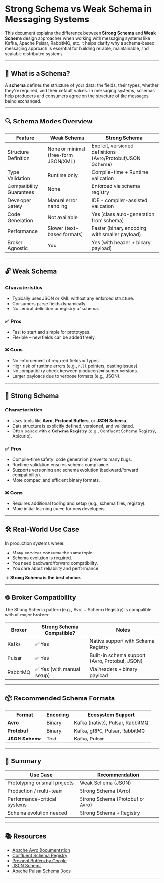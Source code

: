 # Strong Schema vs Weak Schema in Messaging Systems

This document explains the difference between **Strong Schema** and **Weak Schema** design approaches when working with messaging systems like Kafka, Apache Pulsar, RabbitMQ, etc. It helps clarify why a schema-based messaging approach is essential for building reliable, maintainable, and scalable distributed systems.

---

## 🧩 What is a Schema?

A **schema** defines the structure of your data: the fields, their types, whether they're required, and their default values. In messaging systems, schemas help producers and consumers agree on the structure of the messages being exchanged.

---

## 🔍 Schema Modes Overview

| Feature                     | **Weak Schema**                             | **Strong Schema**                                     |
|----------------------------|---------------------------------------------|--------------------------------------------------------|
| Structure Definition        | None or minimal (free-form JSON/XML)        | Explicit, versioned definitions (Avro/Protobuf/JSON Schema) |
| Type Validation             | Runtime only                                 | Compile-time + Runtime validation                      |
| Compatibility Guarantees    | None                                         | Enforced via schema registry                          |
| Developer Safety            | Manual error handling                        | IDE + compiler-assisted validation                     |
| Code Generation             | Not available                                | Yes (class auto-generation from schema)               |
| Performance                 | Slower (text-based formats)                 | Faster (binary encoding with smaller payload)          |
| Broker Agnostic             | Yes                                          | Yes (with header + binary payload)                     |

---

## 🔓 Weak Schema

### Characteristics
- Typically uses JSON or XML without any enforced structure.
- Consumers parse fields dynamically.
- No central definition or registry of schema.

### ✅ Pros
- Fast to start and simple for prototypes.
- Flexible – new fields can be added freely.

### ❌ Cons
- No enforcement of required fields or types.
- High risk of runtime errors (e.g., `null` pointers, casting issues).
- No compatibility check between producer/consumer versions.
- Larger payloads due to verbose formats (e.g., JSON).

---

## 🔐 Strong Schema

### Characteristics
- Uses tools like **Avro**, **Protocol Buffers**, or **JSON Schema**.
- Data structure is explicitly defined, versioned, and validated.
- Often paired with a **Schema Registry** (e.g., Confluent Schema Registry, Apicurio).

### ✅ Pros
- Compile-time safety: code generation prevents many bugs.
- Runtime validation ensures schema compliance.
- Supports versioning and schema evolution (backward/forward compatibility).
- More compact and efficient binary formats.

### ❌ Cons
- Requires additional tooling and setup (e.g., schema files, registry).
- More initial learning curve for new developers.

---

## 🛠 Real-World Use Case

In production systems where:
- Many services consume the same topic.
- Schema evolution is required.
- You need backward/forward compatibility.
- You care about reliability and performance.

**→ Strong Schema is the best choice.**

---

## 🌐 Broker Compatibility

The Strong Schema pattern (e.g., Avro + Schema Registry) is compatible with all major brokers:

| Broker       | Strong Schema Compatible? | Notes                                           |
|--------------|---------------------------|-------------------------------------------------|
| Kafka        | ✅ Yes                    | Native support with Schema Registry            |
| Pulsar       | ✅ Yes                    | Built-in schema support (Avro, Protobuf, JSON) |
| RabbitMQ     | ✅ Yes (with manual setup) | Via headers + binary payload                   |

---

## 📦 Recommended Schema Formats

| Format         | Encoding      | Ecosystem Support                  |
|----------------|---------------|------------------------------------|
| **Avro**       | Binary        | Kafka (native), Pulsar, RabbitMQ   |
| **Protobuf**   | Binary        | Kafka, gRPC, Pulsar, RabbitMQ      |
| **JSON Schema**| Text          | Kafka, Pulsar                      |

---

## 🧭 Summary

| Use Case                       | Recommendation         |
|--------------------------------|------------------------|
| Prototyping or small projects  | Weak Schema (JSON)     |
| Production / multi-team        | Strong Schema (Avro)   |
| Performance-critical systems   | Strong Schema (Protobuf or Avro) |
| Schema evolution needed        | Strong Schema + Registry |

---

## 📚 Resources

- [Apache Avro Documentation](https://avro.apache.org/docs/)
- [Confluent Schema Registry](https://docs.confluent.io/platform/current/schema-registry/)
- [Protocol Buffers by Google](https://developers.google.com/protocol-buffers)
- [JSON Schema](https://json-schema.org/)
- [Apache Pulsar Schema Docs](https://pulsar.apache.org/docs/en/schema-overview/)

---

